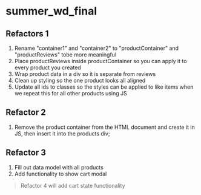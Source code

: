# summer_wd_final

## Refactors 1

1. Rename "container1" and "container2" to  "productContainer" and "productReviews" tobe more meaningful
2. Place productReviews inside productContainer so you can apply it to every product you created
3. Wrap product data in a div so it is separate from reviews
4. Clean up styling so the one product looks all aligned
5. Update all ids to classes so the styles can be applied to like items when we repeat this for all other products using JS

## Refactor 2

1. Remove the product container from the HTML document and create it in JS, then insert it into the products div;

## Refactor 3
1. Fill out data model with all products
2. Add functionality to show cart modal
> Refactor 4 will add cart state functionality